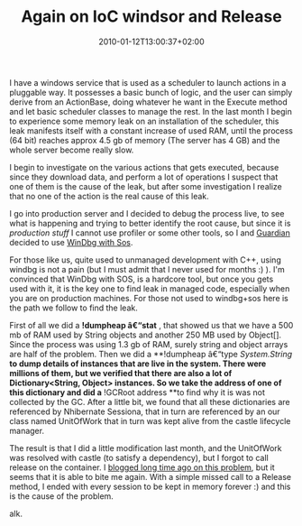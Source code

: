 ﻿---
title: "Again on IoC windsor and Release"
description: ""
date: 2010-01-12T13:00:37+02:00
draft: false
tags: [General]
categories: [General]
---
I have a windows service that is used as a scheduler to launch actions in a pluggable way. It possesses a basic bunch of logic, and the user can simply derive from an ActionBase, doing whatever he want in the Execute method and let basic scheduler classes to manage the rest. In the last month I begin to experience some memory leak on an installation of the scheduler, this leak manifests itself with a constant increase of used RAM, until the process (64 bit) reaches approx 4.5 gb of memory (The server has 4 GB) and the whole server become really slow.

I begin to investigate on the various actions that gets executed, because since they download data, and perform a lot of operations I suspect that one of them is the cause of the leak, but after some investigation I realize that no one of the action is the real cause of this leak.

I go into production server and I decided to debug the process live, to see what is happening and trying to better identify the root cause, but since it is *production stuff* I cannot use profiler or some other tools, so I and [Guardian](http://www.primordialcode.com/) decided to use [WinDbg with Sos](http://blogs.msdn.com/joaol/archive/2008/09/03/how-to-use-windbg-to-debug-a-dump-of-a-32bit-net-app-running-on-a-x64-machine.aspx).

For those like us, quite used to unmanaged development with C++, using windbg is not a pain (but I must admit that I never used for months :) ). I'm convinced that WinDbg with SOS, is a hardcore tool, but once you gets used with it, it is the key one to find leak in managed code, especially when you are on production machines. For those not used to windbg+sos here is the path we follow to find the leak.

First of all we did a  **!dumpheap â€“stat** , that showed us that we have a 500 mb of RAM used by String objects and another 250 MB used by Object[]. Since the process was using 1.3 gb of RAM, surely string and object arrays are half of the problem. Then we did a **!dumpheap â€“type *System.String* **to dump details of instances that are live in the system. There were millions of them, but we verified that there are also a lot of Dictionary&lt;String, Object&gt; instances. So we take the address of one of this dictionary and did a** !GCRoot address **to find why it is was not collected by the GC. After a little bit, we found that all these dictionaries are referenced by Nhibernate Sessiona, that in turn are referenced by an our class named UnitOfWork that in turn was kept alive from the castle lifecycle manager.

The result is that I did a little modification last month, and the UnitOfWork was resolved with castle (to satisfy a dependency), but I forgot to call release on the container. I [blogged long time ago on this problem](http://www.codewrecks.com/blog/index.php/2007/08/08/the-importance-of-windsorcontainerrelease/), but it seems that it is able to bite me again. With a simple missed call to a Release method, I ended with every session to be kept in memory forever :) and this is the cause of the problem.

alk.
